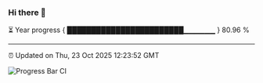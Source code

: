 ### Hi there 👋

⏳ Year progress { ████████████████████████▁▁▁▁▁▁ } 80.96 %

---

⏰ Updated on Thu, 23 Oct 2025 12:23:52 GMT

![Progress Bar CI](https://github.com/Shyam-Makwana/GitHub-Actions-Demo/workflows/Progress%20Bar%20CI/badge.svg)
